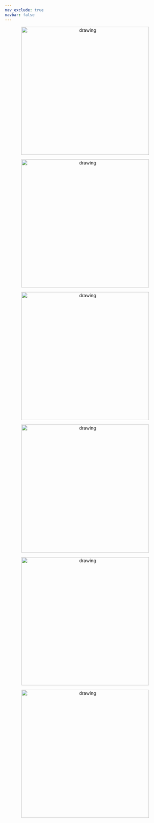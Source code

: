 ```yaml
---
nav_exclude: true
navbar: false
---
```


<p align="center">
<img src="https://paulxu.me/interests/photography/images/nyc01.jpeg" alt="drawing" width="400"/>
</p>

<p align="center">
<img src="https://paulxu.me/interests/photography/images/nyc06.jpeg" alt="drawing" width="400"/>
</p>

<p align="center">
<img src="https://paulxu.me/interests/photography/images/nyc02.jpeg" alt="drawing" width="400"/>
</p>

<p align="center">
<img src="https://paulxu.me/interests/photography/images/nyc03.jpeg" alt="drawing" width="400"/>
</p>

<p align="center">
<img src="https://paulxu.me/interests/photography/images/nyc04.jpeg" alt="drawing" width="400"/>
</p>

<p align="center">
<img src="https://paulxu.me/interests/photography/images/nyc05.jpeg" alt="drawing" width="400"/>
</p>